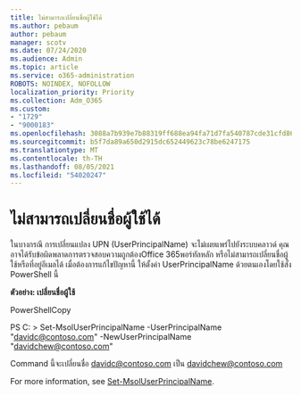 ```yaml
---
title: ไม่สามารถเปลี่ยนชื่อผู้ใช้ได้
ms.author: pebaum
author: pebaum
manager: scotv
ms.date: 07/24/2020
ms.audience: Admin
ms.topic: article
ms.service: o365-administration
ROBOTS: NOINDEX, NOFOLLOW
localization_priority: Priority
ms.collection: Adm_O365
ms.custom:
- "1729"
- "9000183"
ms.openlocfilehash: 3088a7b939e7b88319ff688ea94fa71d7fa540787cde31cfd864551113caf149
ms.sourcegitcommit: b5f7da89a650d2915dc652449623c78be6247175
ms.translationtype: MT
ms.contentlocale: th-TH
ms.lasthandoff: 08/05/2021
ms.locfileid: "54020247"
---
```

# <a name="unable-to-change-username"></a>ไม่สามารถเปลี่ยนชื่อผู้ใช้ได้

ในบางกรณี การเปลี่ยนแปลง UPN (UserPrincipalName) จะไม่เผยแพร่ไปยังระบบคลาวด์ คุณอาจได้รับข้อผิดพลาดการตรวจสอบความถูกต้องOffice 365พอร์ทัลหลัก หรือไม่สามารถเปลี่ยนชื่อผู้ใช้หรือที่อยู่อีเมลได้ เมื่อต้องการแก้ไขปัญหานี้ ให้ตั้งค่า UserPrincipalName ด้วยตนเองโดยใช้สั่ง PowerShell นี้

**ตัวอย่าง: เปลี่ยนชื่อผู้ใช้**

PowerShellCopy

PS C: \> Set-MsolUserPrincipalName -UserPrincipalName "davidc@contoso.com" -NewUserPrincipalName "davidchew@contoso.com"

Command นี้จะเปลี่ยนชื่อ davidc@contoso.com เป็น davidchew@contoso.com

For more information, see [Set-MsolUserPrincipalName](https://docs.microsoft.com/powershell/module/msonline/set-msoluserprincipalname?view=azureadps-1.0).